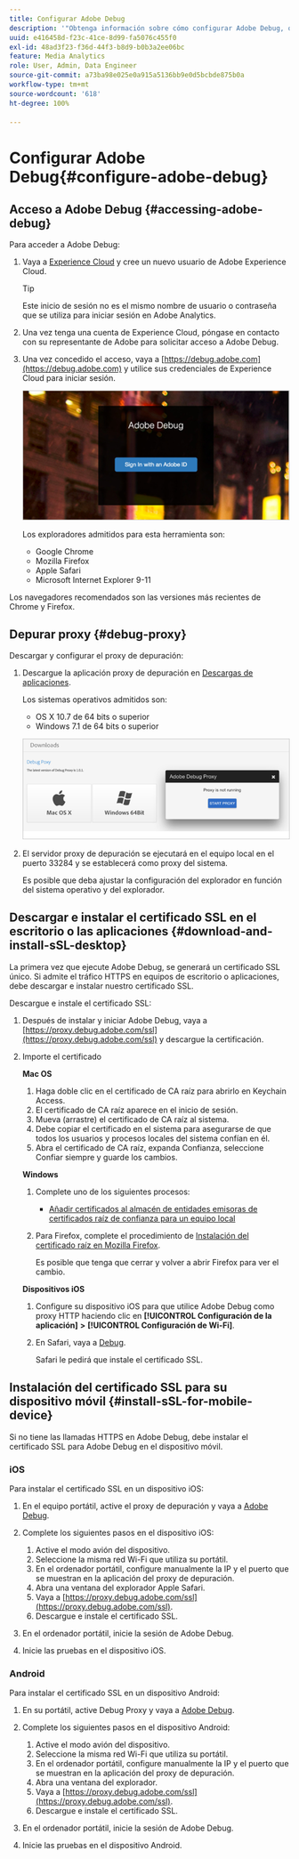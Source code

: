 ```yaml
---
title: Configurar Adobe Debug
description: '"Obtenga información sobre cómo configurar Adobe Debug, que puede utilizar para solucionar problemas con las implementaciones de Media SDK".'
uuid: e416458d-f23c-41ce-8d99-fa5076c455f0
exl-id: 48ad3f23-f36d-44f3-b8d9-b0b3a2ee06bc
feature: Media Analytics
role: User, Admin, Data Engineer
source-git-commit: a73ba98e025e0a915a5136bb9e0d5bcbde875b0a
workflow-type: tm+mt
source-wordcount: '618'
ht-degree: 100%

---
```


# Configurar Adobe Debug{#configure-adobe-debug}

## Acceso a Adobe Debug {#accessing-adobe-debug}

Para acceder a Adobe Debug:

1. Vaya a [Experience Cloud](https://www.marketing.adobe.com/) y cree un nuevo usuario de Adobe Experience Cloud.

   >[!TIP]
   >
   >Este inicio de sesión no es el mismo nombre de usuario o contraseña que se utiliza para iniciar sesión en Adobe Analytics.

1. Una vez tenga una cuenta de Experience Cloud, póngase en contacto con su representante de Adobe para solicitar acceso a Adobe Debug.
1. Una vez concedido el acceso, vaya a [https://debug.adobe.com](https://debug.adobe.com) y utilice sus credenciales de Experience Cloud para iniciar sesión.

   ![](assets/adobe-debug-login.png)

   Los exploradores admitidos para esta herramienta son:
   * Google Chrome
   * Mozilla Firefox
   * Apple Safari
   * Microsoft Internet Explorer 9-11

Los navegadores recomendados son las versiones más recientes de Chrome y Firefox.

## Depurar proxy {#debug-proxy}

Descargar y configurar el proxy de depuración:

1. Descargue la aplicación proxy de depuración en [Descargas de aplicaciones](https://debug.adobe.com/#/downloads).

   Los sistemas operativos admitidos son:
   * OS X 10.7 de 64 bits o superior
   * Windows 7.1 de 64 bits o superior

   ![](assets/debug-proxy-app.png)

1. El servidor proxy de depuración se ejecutará en el equipo local en el puerto 33284 y se establecerá como proxy del sistema.

   Es posible que deba ajustar la configuración del explorador en función del sistema operativo y del explorador.

## Descargar e instalar el certificado SSL en el escritorio o las aplicaciones {#download-and-install-sSL-desktop}

La primera vez que ejecute Adobe Debug, se generará un certificado SSL único. Si admite el tráfico HTTPS en equipos de escritorio o aplicaciones, debe descargar e instalar nuestro certificado SSL.

Descargue e instale el certificado SSL:

1. Después de instalar y iniciar Adobe Debug, vaya a [https://proxy.debug.adobe.com/ssl](https://proxy.debug.adobe.com/ssl) y descargue la certificación.
1. Importe el certificado

   **Mac OS**
   1. Haga doble clic en el certificado de CA raíz para abrirlo en Keychain Access.
   1. El certificado de CA raíz aparece en el inicio de sesión.
   1. Mueva (arrastre) el certificado de CA raíz al sistema.
   1. Debe copiar el certificado en el sistema para asegurarse de que todos los usuarios y procesos locales del sistema confían en él.
   1. Abra el certificado de CA raíz, expanda Confianza, seleccione Confiar siempre y guarde los cambios.

   **Windows**
   1. Complete uno de los siguientes procesos:

      * [Añadir certificados al almacén de entidades emisoras de certificados raíz de confianza para un equipo local](https://technet.microsoft.com/es-es/library/cc754841.aspx#BKMK_addlocal)

   1. Para Firefox, complete el procedimiento de [Instalación del certificado raíz en Mozilla Firefox](https://wiki.wmtransfer.com/projects/webmoney/wiki/Installing_root_certificate_in_Mozilla_Firefox).

      Es posible que tenga que cerrar y volver a abrir Firefox para ver el cambio.

   **Dispositivos iOS**
   1. Configure su dispositivo iOS para que utilice Adobe Debug como proxy HTTP haciendo clic en **[!UICONTROL Configuración de la aplicación]** **>** **[!UICONTROL Configuración de Wi-Fi]**.

   1. En Safari, vaya a [Debug](https://proxy.debug.adobe.com/ssl).

      Safari le pedirá que instale el certificado SSL.

## Instalación del certificado SSL para su dispositivo móvil {#install-sSL-for-mobile-device}

Si no tiene las llamadas HTTPS en Adobe Debug, debe instalar el certificado SSL para Adobe Debug en el dispositivo móvil.

### iOS

Para instalar el certificado SSL en un dispositivo iOS:

1. En el equipo portátil, active el proxy de depuración y vaya a [Adobe Debug](https://debug.adobe.com).
1. Complete los siguientes pasos en el dispositivo iOS:
   1. Active el modo avión del dispositivo.
   1. Seleccione la misma red Wi-Fi que utiliza su portátil.
   1. En el ordenador portátil, configure manualmente la IP y el puerto que se muestran en la aplicación del proxy de depuración.
   1. Abra una ventana del explorador Apple Safari.
   1. Vaya a [https://proxy.debug.adobe.com/ssl](https://proxy.debug.adobe.com/ssl).
   1. Descargue e instale el certificado SSL.

1. En el ordenador portátil, inicie la sesión de Adobe Debug.
1. Inicie las pruebas en el dispositivo iOS.

### Android

Para instalar el certificado SSL en un dispositivo Android:

1. En su portátil, active Debug Proxy y vaya a [Adobe Debug](https://debug.adobe.com).
1. Complete los siguientes pasos en el dispositivo Android:
   1. Active el modo avión del dispositivo.
   1. Seleccione la misma red Wi-Fi que utiliza su portátil.
   1. En el ordenador portátil, configure manualmente la IP y el puerto que se muestran en la aplicación del proxy de depuración.
   1. Abra una ventana del explorador.
   1. Vaya a [https://proxy.debug.adobe.com/ssl](https://proxy.debug.adobe.com/ssl).
   1. Descargue e instale el certificado SSL.

1. En el ordenador portátil, inicie la sesión de Adobe Debug.
1. Inicie las pruebas en el dispositivo Android.
